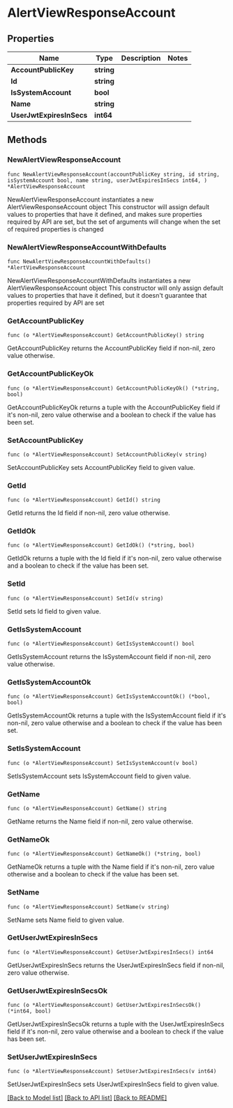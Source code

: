# AlertViewResponseAccount

## Properties

Name | Type | Description | Notes
------------ | ------------- | ------------- | -------------
**AccountPublicKey** | **string** |  | 
**Id** | **string** |  | 
**IsSystemAccount** | **bool** |  | 
**Name** | **string** |  | 
**UserJwtExpiresInSecs** | **int64** |  | 

## Methods

### NewAlertViewResponseAccount

`func NewAlertViewResponseAccount(accountPublicKey string, id string, isSystemAccount bool, name string, userJwtExpiresInSecs int64, ) *AlertViewResponseAccount`

NewAlertViewResponseAccount instantiates a new AlertViewResponseAccount object
This constructor will assign default values to properties that have it defined,
and makes sure properties required by API are set, but the set of arguments
will change when the set of required properties is changed

### NewAlertViewResponseAccountWithDefaults

`func NewAlertViewResponseAccountWithDefaults() *AlertViewResponseAccount`

NewAlertViewResponseAccountWithDefaults instantiates a new AlertViewResponseAccount object
This constructor will only assign default values to properties that have it defined,
but it doesn't guarantee that properties required by API are set

### GetAccountPublicKey

`func (o *AlertViewResponseAccount) GetAccountPublicKey() string`

GetAccountPublicKey returns the AccountPublicKey field if non-nil, zero value otherwise.

### GetAccountPublicKeyOk

`func (o *AlertViewResponseAccount) GetAccountPublicKeyOk() (*string, bool)`

GetAccountPublicKeyOk returns a tuple with the AccountPublicKey field if it's non-nil, zero value otherwise
and a boolean to check if the value has been set.

### SetAccountPublicKey

`func (o *AlertViewResponseAccount) SetAccountPublicKey(v string)`

SetAccountPublicKey sets AccountPublicKey field to given value.


### GetId

`func (o *AlertViewResponseAccount) GetId() string`

GetId returns the Id field if non-nil, zero value otherwise.

### GetIdOk

`func (o *AlertViewResponseAccount) GetIdOk() (*string, bool)`

GetIdOk returns a tuple with the Id field if it's non-nil, zero value otherwise
and a boolean to check if the value has been set.

### SetId

`func (o *AlertViewResponseAccount) SetId(v string)`

SetId sets Id field to given value.


### GetIsSystemAccount

`func (o *AlertViewResponseAccount) GetIsSystemAccount() bool`

GetIsSystemAccount returns the IsSystemAccount field if non-nil, zero value otherwise.

### GetIsSystemAccountOk

`func (o *AlertViewResponseAccount) GetIsSystemAccountOk() (*bool, bool)`

GetIsSystemAccountOk returns a tuple with the IsSystemAccount field if it's non-nil, zero value otherwise
and a boolean to check if the value has been set.

### SetIsSystemAccount

`func (o *AlertViewResponseAccount) SetIsSystemAccount(v bool)`

SetIsSystemAccount sets IsSystemAccount field to given value.


### GetName

`func (o *AlertViewResponseAccount) GetName() string`

GetName returns the Name field if non-nil, zero value otherwise.

### GetNameOk

`func (o *AlertViewResponseAccount) GetNameOk() (*string, bool)`

GetNameOk returns a tuple with the Name field if it's non-nil, zero value otherwise
and a boolean to check if the value has been set.

### SetName

`func (o *AlertViewResponseAccount) SetName(v string)`

SetName sets Name field to given value.


### GetUserJwtExpiresInSecs

`func (o *AlertViewResponseAccount) GetUserJwtExpiresInSecs() int64`

GetUserJwtExpiresInSecs returns the UserJwtExpiresInSecs field if non-nil, zero value otherwise.

### GetUserJwtExpiresInSecsOk

`func (o *AlertViewResponseAccount) GetUserJwtExpiresInSecsOk() (*int64, bool)`

GetUserJwtExpiresInSecsOk returns a tuple with the UserJwtExpiresInSecs field if it's non-nil, zero value otherwise
and a boolean to check if the value has been set.

### SetUserJwtExpiresInSecs

`func (o *AlertViewResponseAccount) SetUserJwtExpiresInSecs(v int64)`

SetUserJwtExpiresInSecs sets UserJwtExpiresInSecs field to given value.



[[Back to Model list]](../README.md#documentation-for-models) [[Back to API list]](../README.md#documentation-for-api-endpoints) [[Back to README]](../README.md)


